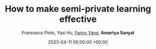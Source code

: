 ---
layout: post
categories: research
authors: "Amartya Sanyal"
title:  "How to make semi-private learning effective"
date:   2023-04-11 00:00:00 +00:00
image: /images/cert_mnist.png
author: Francesco Pinto, Yaxi Hu, <a href="https://sml.inf.ethz.ch/group/fannyy/"> Fanny Yang</a>, <strong> Amartya Sanyal </strong>
important: new
accepted: yes
venue: Workshop on <a href="https://sites.google.com/view/trustml-unlimited/home">Pitfalls of limited data and computation for Trustworthy ML </a>  
shortVenue: ICLR Workshop
paper: https://openreview.net/forum?id=vVXRNcltT6
---
